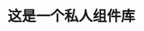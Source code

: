 <!--
 * @Author: lee
 * @Date: 2022-04-02 16:53:08
 * @LastEditTime: 2022-04-02 16:53:08
-->
# 这是一个私人组件库
